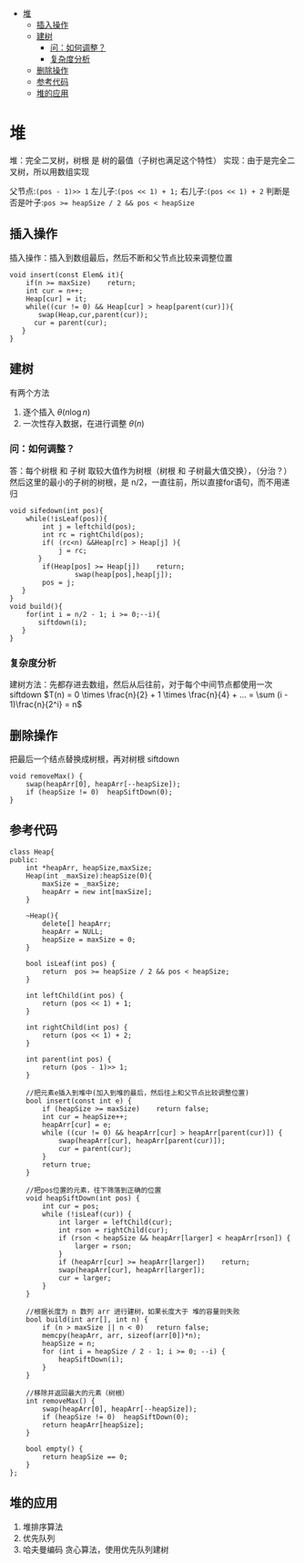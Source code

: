 <!--toc-->

- [堆](#堆)
	- [插入操作](#插入操作)
	- [建树](#建树)
		- [问：如何调整？](#问如何调整)
		- [复杂度分析](#复杂度分析)
	- [删除操作](#删除操作)
	- [参考代码](#参考代码)
	- [堆的应用](#堆的应用)

<!-- tocstop -->
# 堆
堆：完全二叉树，树根 是 树的最值（子树也满足这个特性）
实现：由于是完全二叉树，所以用数组实现

父节点:`(pos - 1)>> 1`
左儿子:`(pos << 1) + 1;`
右儿子:`(pos << 1) + 2`
判断是否是叶子:`pos >= heapSize / 2 && pos < heapSize`


## 插入操作
插入操作：插入到数组最后，然后不断和父节点比较来调整位置
```{cpp}
void insert(const Elem& it){
    if(n >= maxSize)    return;
    int cur = n++;
    Heap[cur] = it;
    while((cur != 0) && Heap[cur] > heap[parent(cur)]){
       swap(Heap,cur,parent(cur));
      cur = parent(cur);
   }
}
```

## 建树
有两个方法
1. 逐个插入 $\theta (n\log n)$
2. 一次性存入数据，在进行调整 $\theta (n)$

### 问：如何调整？
答：每个树根 和 子树 取较大值作为树根（树根 和 子树最大值交换），（分治？）
然后这里的最小的子树的树根，是 n/2，一直往前，所以直接for语句，而不用递归

```{cpp}
void sifedown(int pos){
    while(!isLeaf(pos)){
        int j = leftchild(pos);
        int rc = rightChild(pos);
        if( (rc<n) &&Heap[rc] > Heap[j] ){
            j = rc;
       }
        if(Heap[pos] >= Heap[j])    return;
				swap(heap[pos],heap[j]);
        pos = j;
   }
}
void build(){
    for(int i = n/2 - 1; i >= 0;--i){
       siftdown(i);
   }
}
```

### 复杂度分析
建树方法：先都存进去数组，然后从后往前，对于每个中间节点都使用一次 siftdown
$T(n) = 0 \times \frac{n}{2} + 1 \times \frac{n}{4} + ... = \sum (i - 1)\frac{n}{2^i} = n$

## 删除操作
把最后一个结点替换成树根，再对树根 siftdown
```{cpp}
void removeMax() {
	swap(heapArr[0], heapArr[--heapSize]);
	if (heapSize != 0)	heapSiftDown(0);
}
```

## 参考代码
```{cpp}
class Heap{
public:
	int *heapArr, heapSize,maxSize;
	Heap(int _maxSize):heapSize(0){
		maxSize = _maxSize;
		heapArr = new int[maxSize];
	}

	~Heap(){
		delete[] heapArr;
		heapArr = NULL;
		heapSize = maxSize = 0;
	}

	bool isLeaf(int pos) {
		return  pos >= heapSize / 2 && pos < heapSize;
	}

	int leftChild(int pos) {
		return (pos << 1) + 1;
	}

	int rightChild(int pos) {
		return (pos << 1) + 2;
	}

	int parent(int pos) {
		return (pos - 1)>> 1;
	}

	//把元素e插入到堆中(加入到堆的最后，然后往上和父节点比较调整位置)
	bool insert(const int e) {
		if (heapSize >= maxSize)    return false;
		int cur = heapSize++;
		heapArr[cur] = e;
		while ((cur != 0) && heapArr[cur] > heapArr[parent(cur)]) {
			swap(heapArr[cur], heapArr[parent(cur)]);
			cur = parent(cur);
		}
		return true;
	}

	//把pos位置的元素，往下筛落到正确的位置
	void heapSiftDown(int pos) {
		int cur = pos;
		while (!isLeaf(cur)) {
			int larger = leftChild(cur);
			int rson = rightChild(cur);
			if (rson < heapSize && heapArr[larger] < heapArr[rson]) {
				larger = rson;
			}
			if (heapArr[cur] >= heapArr[larger])	return;
			swap(heapArr[cur], heapArr[larger]);
			cur = larger;
		}
	}

	//根据长度为 n 数列 arr 进行建树，如果长度大于 堆的容量则失败
	bool build(int arr[], int n) {
		if (n > maxSize || n < 0)	return false;
		memcpy(heapArr, arr, sizeof(arr[0])*n);
		heapSize = n;
		for (int i = heapSize / 2 - 1; i >= 0; --i) {
			heapSiftDown(i);
		}
	}

	//移除并返回最大的元素（树根）
	int removeMax() {
		swap(heapArr[0], heapArr[--heapSize]);
		if (heapSize != 0)	heapSiftDown(0);
		return heapArr[heapSize];
	}

	bool empty() {
		return heapSize == 0;
	}
};
```

## 堆的应用
1. 堆排序算法
2. 优先队列
3. 哈夫曼编码
    贪心算法，使用优先队列建树
